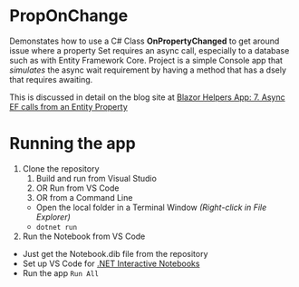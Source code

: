 ﻿# PropOnChange

Demonstates how to use a C# Class **OnPropertyChanged** to get around issue where a property Set requires an async call, especially to a database such as with Entity Framework Core. Project is a simple Console app that _simulates_ the async wait requirement by having a method that has a dsely that requires awaiting.

This is discussed in detail on the blog site at [Blazor Helpers App: 7. Async EF calls from an Entity Property](https://davidjones.sportronics.com.au/blazor/Blazor_Helpers_App-Async_EF_calls-blazor.html)

# Running the app

1. Clone the repository
   1. Build and run from Visual Studio
   2. OR Run from VS Code
   3. OR from a Command Line
     - Open the local folder in a Terminal Window _(Right-click in File Explorer)_
     - ```dotnet run```
2. Run the Notebook from VS Code
  - Just get the Notebook.dib file from the repository
  - Set up VS Code for [.NET Interactive Notebooks](https://marketplace.visualstudio.com/items?itemName=ms-dotnettools.dotnet-interactive-vscode)
  - Run the app ```Run All```
